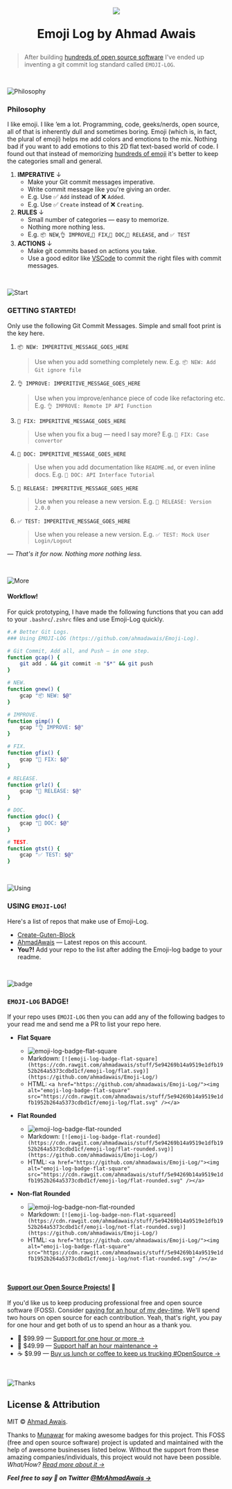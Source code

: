<h1 align="center">
  <img src="https://on.ahmda.ws/pXeE/c" />

  Emoji Log by Ahmad Awais
</h1>

> After building [hundreds of open source software](https://github.com/ahmadawais) I've ended up inventing a git commit log standard called `EMOJI-LOG`.

<br />

![Philosophy](https://on.ahmda.ws/orq5/c)

### Philosophy

I like emoji. I like ’em a lot. Programming, code, geeks/nerds, open source, all of that is inherently dull and sometimes boring. Emoji (which is, in fact, the plural of emoji) helps me add colors and emotions to the mix. Nothing bad if you want to add emotions to this 2D flat text-based world of code. I found out that instead of memorizing [hundreds of emoji](https://gitmoji.carloscuesta.me/) it's better to keep the categories small and general.


1. **IMPERATIVE** ↓
	- Make your Git commit messages imperative.
	- Write commit message like you're giving an order.
	- E.g. Use ✅ `Add` instead of ❌ `Added`.
	- E.g. Use ✅ `Create` instead of ❌ `Creating`.
1. **RULES** ↓
	- Small number of categories — easy to memorize.
	- Nothing more nothing less.
	- E.g. `📦 NEW`,`👌 IMPROVE`,`🐛 FIX`,`📖 DOC`,`🚀 RELEASE`, and `✅ TEST`
1. **ACTIONS** ↓
	- Make git commits based on actions you take.
	- Use a good editor like [VSCode](https://code.visualstudio.com/) to commit the right files with commit messages.
<br />


![Start](https://on.ahmda.ws/osd3/c)

### GETTING STARTED!

Only use the following Git Commit Messages. Simple and small foot print is the key here.

1. `📦 NEW: IMPERITIVE_MESSAGE_GOES_HERE`
	> Use when you add something completely new.
	> E.g. `📦 NEW: Add Git ignore file`

1. `👌 IMPROVE: IMPERITIVE_MESSAGE_GOES_HERE`
	> Use when you improve/enhance piece of code like refactoring etc.
	> E.g. `👌 IMPROVE: Remote IP API Function`

1. `🐛 FIX: IMPERITIVE_MESSAGE_GOES_HERE`
	> Use when you fix a bug — need I say more?
	> E.g. `🐛 FIX: Case convertor`

1. `📖 DOC: IMPERITIVE_MESSAGE_GOES_HERE`
	> Use when you add documentation like `README.md`, or even inline docs.
	> E.g. `📖 DOC: API Interface Tutorial`


1. `🚀 RELEASE: IMPERITIVE_MESSAGE_GOES_HERE`
	> Use when you release a new version.
	> E.g. `🚀 RELEASE: Version 2.0.0`


1. `✅ TEST: IMPERITIVE_MESSAGE_GOES_HERE`
	> Use when you release a new version.
	> E.g. `✅ TEST: Mock User Login/Logout`

_— That's it for now. Nothing more nothing less._


<br />

![More](https://on.ahmda.ws/orsm/c)

#### Workflow!

For quick prototyping, I have made the following functions that you can add to your `.bashrc`/`.zshrc` files and use Emoji-Log quickly.


```sh
#.# Better Git Logs.
### Using EMOJI-LOG (https://github.com/ahmadawais/Emoji-Log).

# Git Commit, Add all, and Push — in one step.
function gcap() {
	git add . && git commit -m "$*" && git push
}

# NEW.
function gnew() {
	gcap "📦 NEW: $@"
}

# IMPROVE.
function gimp() {
	gcap "👌 IMPROVE: $@"
}

# FIX.
function gfix() {
	gcap "🐛 FIX: $@"
}

# RELEASE.
function grlz() {
	gcap "🚀 RELEASE: $@"
}

# DOC.
function gdoc() {
	gcap "📖 DOC: $@"
}

# TEST.
function gtst() {
	gcap "✅ TEST: $@"
}
```

<br />

![Using](https://on.ahmda.ws/rP6e/c)

### USING `EMOJI-LOG`!

Here's a list of repos that make use of Emoji-Log.

- [Create-Guten-Block](https://github.com/ahmadawais/create-guten-block/commits/master)
- [AhmadAwais](https://github.com/ahmadawais) — Latest repos on this account.
- **You?!** Add your repo to the list after adding the Emoji-log badge to your readme.


<br />

![badge](https://on.ahmda.ws/rOMZ/c)

### `EMOJI-LOG` BADGE!

If your repo uses `EMOJI-LOG` then you can add any of the following badges to your read me and send me a PR to list your repo here.

- **Flat Square**
	- ![emoji-log-badge-flat-square](https://cdn.rawgit.com/ahmadawais/stuff/5e94269b14a9519e1dfb1952b264a5373cdbd1cf/emoji-log/flat.svg)
	- Markdown: `[![emoji-log-badge-flat-square](https://cdn.rawgit.com/ahmadawais/stuff/5e94269b14a9519e1dfb1952b264a5373cdbd1cf/emoji-log/flat.svg)](https://github.com/ahmadawais/Emoji-Log/)`
	- HTML: `<a href="https://github.com/ahmadawais/Emoji-Log/"><img alt="emoji-log-badge-flat-square" src="https://cdn.rawgit.com/ahmadawais/stuff/5e94269b14a9519e1dfb1952b264a5373cdbd1cf/emoji-log/flat.svg" /></a>`

- **Flat Rounded**
	- ![emoji-log-badge-flat-rounded](https://cdn.rawgit.com/ahmadawais/stuff/5e94269b14a9519e1dfb1952b264a5373cdbd1cf/emoji-log/flat-rounded.svg)
	- Markdown: `[![emoji-log-badge-flat-rounded](https://cdn.rawgit.com/ahmadawais/stuff/5e94269b14a9519e1dfb1952b264a5373cdbd1cf/emoji-log/flat-rounded.svg)](https://github.com/ahmadawais/Emoji-Log/)`
	- HTML: `<a href="https://github.com/ahmadawais/Emoji-Log/"><img alt="emoji-log-badge-flat-square" src="https://cdn.rawgit.com/ahmadawais/stuff/5e94269b14a9519e1dfb1952b264a5373cdbd1cf/emoji-log/flat-rounded.svg" /></a>`
	
- **Non-flat Rounded**
	- ![emoji-log-badge-non-flat-rounded](https://cdn.rawgit.com/ahmadawais/stuff/5e94269b14a9519e1dfb1952b264a5373cdbd1cf/emoji-log/not-non-ed.svged)
	- Markdown: `[![emoji-log-badge-non-flat-squareed](https://cdn.rawgit.com/ahmadawais/stuff/5e94269b14a9519e1dfb1952b264a5373cdbd1cf/emoji-log/not-flat-rounded.svg)](https://github.com/ahmadawais/Emoji-Log/)`
	- HTML: `<a href="https://github.com/ahmadawais/Emoji-Log/"><img alt="emoji-log-badge-flat-square" src="https://cdn.rawgit.com/ahmadawais/stuff/5e94269b14a9519e1dfb1952b264a5373cdbd1cf/emoji-log/not-flat-rounded.svg" /></a>`
	

<br>

#### [**Support our Open Source Projects!**](https://pay.paddle.com/checkout/515568) 🎩

If you'd like us to keep producing professional free and open source software (FOSS). Consider [paying for an hour of my dev-time](https://pay.paddle.com/checkout/515568). We'll spend two hours on open source for each contribution. Yeah, that's right, you pay for one hour and get both of us to spend an hour as a thank you.
- 🚀  $99.99 — [Support for one hour or more →](https://pay.paddle.com/checkout/515568)
- 🔰  $49.99 — [Support half an hour maintenance →](https://pay.paddle.com/checkout/527253)
- ☕️  $9.99 — [Buy us lunch or coffee to keep us trucking #OpenSource →](https://pay.paddle.com/checkout/527254)

<br>

![Thanks](https://on.ahmda.ws/orkW/c)

## License & Attribution

MIT © [Ahmad Awais](https://AhmadAwais.com/).

Thanks to [Munawar](https://munwr.com/) for making awesome badges for this project. This FOSS (free and open source software) project is updated and maintained with the help of awesome businesses listed below. Without the support from these amazing companies/individuals, this project would not have been possible. _What/How? [Read more about it →](https://WPCouple.com/partners)_

**_Feel free to say 👋 on Twitter [@MrAhmadAwais →](https://twitter.com/mrahmadawais/)_**

